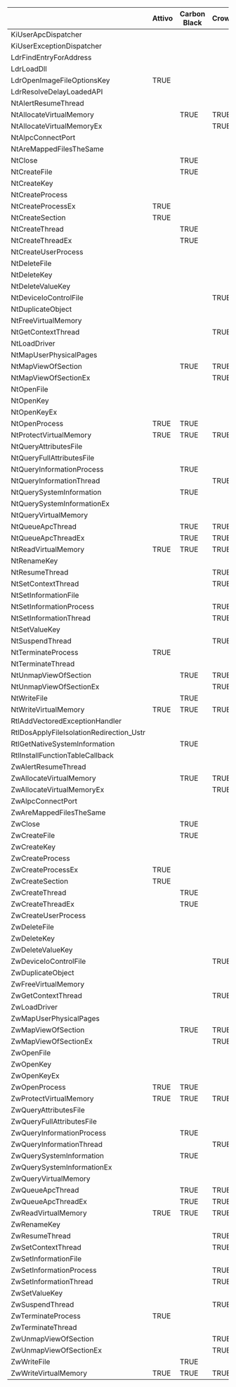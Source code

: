 |                                          | Attivo | Carbon Black | CrowdStrike | Cylance | Deep Instinct | Morphisec | Sentinel One | Sophos | Symantec |
|------------------------------------------|--------|--------------|-------------|---------|---------------|-----------|--------------|--------|----------|
| KiUserApcDispatcher                      |        |              |             |         |               | TRUE      | TRUE         | TRUE   |          |
| KiUserExceptionDispatcher                |        |              |             |         |               | TRUE      |              |        |          |
| LdrFindEntryForAddress                   |        |              |             |         |               | TRUE      |              |        |          |
| LdrLoadDll                               |        |              |             |         |               |           | TRUE         | TRUE   |          |
| LdrOpenImageFileOptionsKey               | TRUE   |              |             |         |               |           |              |        |          |
| LdrResolveDelayLoadedAPI                 |        |              |             |         |               | TRUE      |              |        |          |
| NtAlertResumeThread                      |        |              |             |         | TRUE          |           |              |        |          |
| NtAllocateVirtualMemory                  |        | TRUE         | TRUE        | TRUE    |               |           | TRUE         | TRUE   |          |
| NtAllocateVirtualMemoryEx                |        |              | TRUE        |         |               |           |              |        |          |
| NtAlpcConnectPort                        |        |              |             |         |               |           |              | TRUE   |          |
| NtAreMappedFilesTheSame                  |        |              |             |         |               | TRUE      |              |        |          |
| NtClose                                  |        | TRUE         |             |         | TRUE          |           |              |        |          |
| NtCreateFile                             |        | TRUE         |             |         |               |           |              |        | TRUE     |
| NtCreateKey                              |        |              |             |         |               |           |              |        | TRUE     |
| NtCreateProcess                          |        |              |             | TRUE    | TRUE          |           |              |        |          |
| NtCreateProcessEx                        | TRUE   |              |             | TRUE    | TRUE          |           |              |        |          |
| NtCreateSection                          | TRUE   |              |             |         | TRUE          |           |              |        |          |
| NtCreateThread                           |        | TRUE         |             | TRUE    |               |           |              |        |          |
| NtCreateThreadEx                         |        | TRUE         |             | TRUE    | TRUE          |           | TRUE         |        |          |
| NtCreateUserProcess                      |        |              |             | TRUE    |               |           | TRUE         |        | TRUE     |
| NtDeleteFile                             |        |              |             |         |               |           |              |        | TRUE     |
| NtDeleteKey                              |        |              |             |         |               |           |              |        | TRUE     |
| NtDeleteValueKey                         |        |              |             |         |               |           |              |        | TRUE     |
| NtDeviceIoControlFile                    |        |              | TRUE        |         |               |           |              |        |          |
| NtDuplicateObject                        |        |              |             |         | TRUE          |           |              |        |          |
| NtFreeVirtualMemory                      |        |              |             | TRUE    |               |           | TRUE         | TRUE   |          |
| NtGetContextThread                       |        |              | TRUE        |         |               |           |              |        |          |
| NtLoadDriver                             |        |              |             |         |               |           | TRUE         |        |          |
| NtMapUserPhysicalPages                   |        |              |             |         |               |           | TRUE         |        |          |
| NtMapViewOfSection                       |        | TRUE         | TRUE        | TRUE    | TRUE          | TRUE      | TRUE         | TRUE   | TRUE     |
| NtMapViewOfSectionEx                     |        |              | TRUE        |         |               |           |              |        |          |
| NtOpenFile                               |        |              |             |         |               |           |              |        | TRUE     |
| NtOpenKey                                |        |              |             |         |               |           |              |        | TRUE     |
| NtOpenKeyEx                              |        |              |             |         |               |           |              |        | TRUE     |
| NtOpenProcess                            | TRUE   | TRUE         |             |         |               |           | TRUE         | TRUE   |          |
| NtProtectVirtualMemory                   | TRUE   | TRUE         | TRUE        | TRUE    |               |           | TRUE         |        |          |
| NtQueryAttributesFile                    |        |              |             |         |               | TRUE      |              |        |          |
| NtQueryFullAttributesFile                |        |              |             |         |               | TRUE      |              |        |          |
| NtQueryInformationProcess                |        | TRUE         |             |         |               |           |              |        |          |
| NtQueryInformationThread                 |        |              | TRUE        |         |               |           |              |        |          |
| NtQuerySystemInformation                 |        | TRUE         |             |         |               |           | TRUE         |        |          |
| NtQuerySystemInformationEx               |        |              |             |         |               |           | TRUE         |        |          |
| NtQueryVirtualMemory                     |        |              |             |         |               | TRUE      |              |        |          |
| NtQueueApcThread                         |        | TRUE         | TRUE        | TRUE    | TRUE          | TRUE      | TRUE         |        |          |
| NtQueueApcThreadEx                       |        | TRUE         | TRUE        | TRUE    |               |           | TRUE         |        |          |
| NtReadVirtualMemory                      | TRUE   | TRUE         | TRUE        | TRUE    |               |           | TRUE         |        |          |
| NtRenameKey                              |        |              |             |         |               |           |              |        | TRUE     |
| NtResumeThread                           |        |              | TRUE        |         | TRUE          |           | TRUE         |        |          |
| NtSetContextThread                       |        |              | TRUE        |         | TRUE          |           | TRUE         | TRUE   |          |
| NtSetInformationFile                     |        |              |             |         |               |           |              |        | TRUE     |
| NtSetInformationProcess                  |        |              | TRUE        | TRUE    |               |           | TRUE         |        |          |
| NtSetInformationThread                   |        |              | TRUE        |         |               |           | TRUE         |        |          |
| NtSetValueKey                            |        |              |             |         |               |           |              |        | TRUE     |
| NtSuspendThread                          |        |              | TRUE        |         |               |           |              |        |          |
| NtTerminateProcess                       | TRUE   |              |             |         |               |           | TRUE         |        | TRUE     |
| NtTerminateThread                        |        |              |             |         |               |           |              |        | TRUE     |
| NtUnmapViewOfSection                     |        | TRUE         | TRUE        | TRUE    |               |           | TRUE         | TRUE   |          |
| NtUnmapViewOfSectionEx                   |        |              | TRUE        |         |               |           |              |        |          |
| NtWriteFile                              |        | TRUE         |             |         |               |           |              |        |          |
| NtWriteVirtualMemory                     | TRUE   | TRUE         | TRUE        | TRUE    | TRUE          |           | TRUE         | TRUE   |          |
| RtlAddVectoredExceptionHandler           |        |              |             |         |               |           | TRUE         |        |          |
| RtlDosApplyFileIsolationRedirection_Ustr |        |              |             |         |               | TRUE      |              |        |          |
| RtlGetNativeSystemInformation            |        | TRUE         |             |         |               |           | TRUE         |        |          |
| RtlInstallFunctionTableCallback          |        |              |             |         |               |           |              | TRUE   |          |
| ZwAlertResumeThread                      |        |              |             |         | TRUE          |           |              |        |          |
| ZwAllocateVirtualMemory                  |        | TRUE         | TRUE        | TRUE    |               |           | TRUE         | TRUE   |          |
| ZwAllocateVirtualMemoryEx                |        |              | TRUE        |         |               |           |              |        |          |
| ZwAlpcConnectPort                        |        |              |             |         |               |           |              | TRUE   |          |
| ZwAreMappedFilesTheSame                  |        |              |             |         |               | TRUE      |              |        |          |
| ZwClose                                  |        | TRUE         |             |         | TRUE          |           |              |        |          |
| ZwCreateFile                             |        | TRUE         |             |         |               |           |              |        | TRUE     |
| ZwCreateKey                              |        |              |             | TRUE    |               |           |              |        | TRUE     |
| ZwCreateProcess                          |        |              |             | TRUE    | TRUE          |           |              |        |          |
| ZwCreateProcessEx                        | TRUE   |              |             |         | TRUE          |           |              |        |          |
| ZwCreateSection                          | TRUE   |              |             |         | TRUE          |           |              |        |          |
| ZwCreateThread                           |        | TRUE         |             | TRUE    |               |           |              |        |          |
| ZwCreateThreadEx                         |        | TRUE         |             | TRUE    | TRUE          |           | TRUE         |        |          |
| ZwCreateUserProcess                      |        |              |             | TRUE    |               |           | TRUE         |        | TRUE     |
| ZwDeleteFile                             |        |              |             |         |               |           |              |        | TRUE     |
| ZwDeleteKey                              |        |              |             |         |               |           |              |        | TRUE     |
| ZwDeleteValueKey                         |        |              |             |         |               |           |              |        | TRUE     |
| ZwDeviceIoControlFile                    |        |              | TRUE        |         |               |           |              |        |          |
| ZwDuplicateObject                        |        |              |             |         | TRUE          |           |              |        |          |
| ZwFreeVirtualMemory                      |        |              |             | TRUE    |               |           | TRUE         | TRUE   |          |
| ZwGetContextThread                       |        |              | TRUE        |         |               |           |              |        |          |
| ZwLoadDriver                             |        |              |             |         |               |           | TRUE         |        |          |
| ZwMapUserPhysicalPages                   |        |              |             |         |               |           | TRUE         |        |          |
| ZwMapViewOfSection                       |        | TRUE         | TRUE        | TRUE    | TRUE          | TRUE      | TRUE         | TRUE   | TRUE     |
| ZwMapViewOfSectionEx                     |        |              | TRUE        |         |               |           |              |        |          |
| ZwOpenFile                               |        |              |             |         |               |           |              |        | TRUE     |
| ZwOpenKey                                |        |              |             |         |               |           |              |        | TRUE     |
| ZwOpenKeyEx                              |        |              |             |         |               |           |              |        | TRUE     |
| ZwOpenProcess                            | TRUE   | TRUE         |             |         |               |           | TRUE         |        |          |
| ZwProtectVirtualMemory                   | TRUE   | TRUE         | TRUE        | TRUE    |               |           | TRUE         | TRUE   |          |
| ZwQueryAttributesFile                    |        |              |             |         |               | TRUE      |              |        |          |
| ZwQueryFullAttributesFile                |        |              |             |         |               | TRUE      |              |        |          |
| ZwQueryInformationProcess                |        | TRUE         |             |         |               |           |              |        |          |
| ZwQueryInformationThread                 |        |              | TRUE        |         |               |           |              |        |          |
| ZwQuerySystemInformation                 |        | TRUE         |             |         |               |           | TRUE         |        |          |
| ZwQuerySystemInformationEx               |        |              |             |         |               |           | TRUE         |        |          |
| ZwQueryVirtualMemory                     |        |              |             |         |               | TRUE      |              |        |          |
| ZwQueueApcThread                         |        | TRUE         | TRUE        | TRUE    | TRUE          | TRUE      | TRUE         | TRUE   |          |
| ZwQueueApcThreadEx                       |        | TRUE         | TRUE        | TRUE    |               |           | TRUE         |        |          |
| ZwReadVirtualMemory                      | TRUE   | TRUE         | TRUE        | TRUE    |               |           | TRUE         | TRUE   |          |
| ZwRenameKey                              |        |              |             |         |               |           |              |        | TRUE     |
| ZwResumeThread                           |        |              | TRUE        |         | TRUE          |           | TRUE         |        |          |
| ZwSetContextThread                       |        |              | TRUE        |         | TRUE          |           | TRUE         | TRUE   |          |
| ZwSetInformationFile                     |        |              |             |         |               |           |              |        | TRUE     |
| ZwSetInformationProcess                  |        |              | TRUE        | TRUE    |               |           | TRUE         |        |          |
| ZwSetInformationThread                   |        |              | TRUE        |         |               |           | TRUE         |        |          |
| ZwSetValueKey                            |        |              |             |         |               |           |              |        | TRUE     |
| ZwSuspendThread                          |        |              | TRUE        |         |               |           |              |        |          |
| ZwTerminateProcess                       | TRUE   |              |             |         |               |           | TRUE         |        | TRUE     |
| ZwTerminateThread                        |        |              |             |         |               |           |              |        | TRUE     |
| ZwUnmapViewOfSection                     |        |              | TRUE        | TRUE    |               |           | TRUE         | TRUE   |          |
| ZwUnmapViewOfSectionEx                   |        |              | TRUE        |         |               |           |              |        |          |
| ZwWriteFile                              |        | TRUE         |             |         |               |           |              |        |          |
| ZwWriteVirtualMemory                     | TRUE   | TRUE         | TRUE        | TRUE    | TRUE          |           | TRUE         | TRUE   |          |
